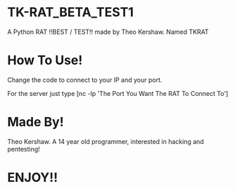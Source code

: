 # TK-RAT_BETA_TEST1
A Python RAT  !!BEST / TEST!! made by Theo Kershaw. Named TKRAT

# How To Use!
Change the code to connect to your IP and your port.



For the server just type [nc -lp 'The Port You Want The RAT To Connect To'] 

# Made By!
Theo Kershaw. A 14 year old programmer, interested in hacking and pentesting!





# ENJOY!!
